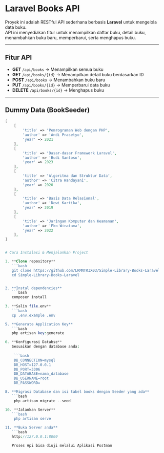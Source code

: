 # Laravel Books API

Proyek ini adalah RESTful API sederhana berbasis **Laravel** untuk mengelola data buku.  
API ini menyediakan fitur untuk menampilkan daftar buku, detail buku, menambahkan buku baru, memperbarui, serta menghapus buku.

---

## Fitur API

- **GET** `/api/books` → Menampilkan semua buku
- **GET** `/api/books/{id}` → Menampilkan detail buku berdasarkan ID
- **POST** `/api/books` → Menambahkan buku baru
- **PUT** `/api/books/{id}` → Memperbarui data buku
- **DELETE** `/api/books/{id}` → Menghapus buku

---

## Dummy Data (BookSeeder)

```php
[
    [
        'title' => 'Pemrograman Web dengan PHP',
        'author' => 'Andi Prasetyo',
        'year' => 2021
    ],
    [
        'title' => 'Dasar-dasar Framework Laravel',
        'author' => 'Budi Santoso',
        'year' => 2023
    ],
    [
        'title' => 'Algoritma dan Struktur Data',
        'author' => 'Citra Handayani',
        'year' => 2020
    ],
    [
        'title' => 'Basis Data Relasional',
        'author' => 'Dewi Kartika',
        'year' => 2019
    ],
    [
        'title' => 'Jaringan Komputer dan Keamanan',
        'author' => 'Eko Wiratama',
        'year' => 2022
    ],
]


# Cara Instalasi & Menjalankan Project

1. **Clone repository**
   ```bash
   git clone https://github.com/LRMNTRIX03/Simple-Library-Books-Laravel.git
   cd Simple-Library-Books-Laravel


2. **Instal dependencies**
   ```bash
   composer install
   
3. **Salin file.env**
   ```bash
   cp .env.example .env

5. **Generate Application Key**
   ```bash
   php artisan key:generate

6. **Konfigurasi Databse**
   Sesuaikan dengan database anda:
   
    ```bash
    DB_CONNECTION=mysql
    DB_HOST=127.0.0.1
    DB_PORT=3306
    DB_DATABASE=nama_database
    DB_USERNAME=root
    DB_PASSWORD=

8. **Migrasi Database dan isi tabel books dengan Seeder yang ada**
   ```bash
    php artisan migrate --seed

10. **Jalankan Server**
   ```bash
    php artisan serve

11. **Buka Server anda**
   ```bash
   http://127.0.0.1:8000

   Proses Api bisa diuji melalui Aplikasi Postman

